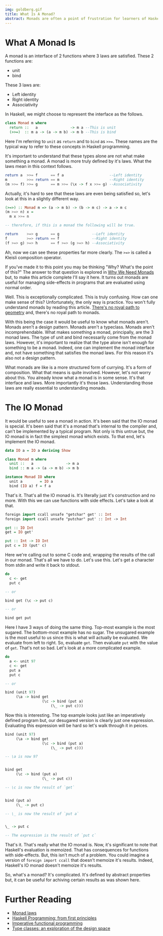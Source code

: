 ```yaml
---
img: goldberg.gif
title: What Is A Monad?
abstract: Monads are often a point of frustration for learners of Haskell. The question of what a monad is leads to the question of why a monad is. The question of why a monad is leads to the question of what a monad is. It's been said that the IO monad is special. This is wrong. It's time that these myths be debunked. This article seeks to answer the question of what a monad is.
---
```

# What A Monad Is
A monad is an interface of 2 functions where 3 laws are satisfied. These 2 functions are:

* unit
* bind

These 3 laws are:

* Left identity
* Right identity
* Associativity

In Haskell, we might choose to represent the interface as the follows.

```haskell
class Monad m where
  return ::   a               -> m a --This is unit
  (>>=)  :: m a -> (a -> m b) -> m b --This is bind
```

Here I'm referring to `unit` as `return` and to `bind` as `>>=`. These names are the typical way to refer to these concepts in Haskell programming.

It's important to understand that these types alone are not what make something a monad. A monad is more truly defined by it's laws. What the laws mean in this context follows.

```haskell
return a  >>= f      == f a                     --Left identity
m         >>= return == m                       --Right identity
(m >>= f) >>= g      == m >>= (\x -> f x >>= g) --Associativity
```

Actually, it's hard to see that these laws are even being satisfied so, let's look at this in a slightly different way.

```haskell
(>=>) :: Monad m => (a -> m b) -> (b -> m c) -> a -> m c
(m >=> n) x =
  m x >>= n

-- therefore, if this is a monad the following will be true.

return    >=> g      == g               --Left identity
f         >=> return == f               --Right identity
(f >=> g) >=> h      == f >=> (g >=> h) --Associativity
```

Ah, now we can see these properties far more clearly. The `>=>` is called a Kleisli composition operator.

If you've made it to this point you may be thinking "Why? What's the point of this?" The answer to that question is explored in [Why We Need Monads](https://steven741.github.io/posts/2018-07-28-haskell-tutorial-1.html) but, to make this article complete I'll say it here. It turns out monads are useful for managing side-effects in programs that are evaluated using normal order.

Well. This is exceptionally complicated. This is truly confusing. How can one make sense of this? Unfortunately, the only way is practice. You won't fully understand monads by reading this article. [There's no royal path to geometry](https://www.quora.com/Euclid-wrote-There-is-no-royal-road-to-geometry-What-does-this-mean-to-you) and, there's no royal path to monads.

With this being the case it would be useful to know what monads aren't. Monads aren't a design pattern. Monads aren't a typeclass. Monads aren't incomprehendable. What makes something a monad, principally, are the 3 monad laws. The type of unit and bind necessarily come from the monad laws. However, it's important to realize that the type alone isn't enough for something to be a monad. Indeed, one can implement the monad interface and, not have something that satisfies the monad laws. For this reason it's also not a design pattern.

What monads are like is a more structured form of currying. It's a form of composition. What that means is quite involved. However, let's not worry about this. You already know what a monad is in some sense. It's that interface and laws. More importantly it's those laws. Understanding those laws are really essential to understanding monads.

# The IO Monad
It would be useful to see a monad in action. It's been said that the IO monad is special. It's been said that it's a monad that's internal to the compiler and, can't be implemented by a typical program. Not only is this untrue but, the IO monad is in fact the simplest monad which exists. To that end, let's implement the IO monad.

```haskell
data IO a = IO a deriving Show

class Monad m where
  unit ::   a               -> m a
  bind :: m a -> (a -> m b) -> m b

instance Monad IO where
  unit a        = IO a
  bind (IO a) f = f a
```

That's it. That's all the IO monad is. It's literally just it's construction and no more. With this we can use functions with side effects. Let's take a look at that.

```haskell
foreign import ccall unsafe "getchar" get' :: Int
foreign import ccall unsafe "putchar" put' :: Int -> Int

get :: IO Int
get = IO get'

put :: Int -> IO Int
put c = IO (put' c)
```

Here we're calling out to some C code and, wrapping the results of the call in our monad. That's all we have to do. Let's use this. Let's get a character from stdin and write it back to stdout.

```haskell
do
  c <- get
  put c

-- or

bind get (\c -> put c)

-- or

bind get put
```

Here I have 3 ways of doing the same thing. Top-most example is the most sugared. The bottom-most example has no sugar. The unsugared example is the most useful to us since this is what will actually be evaluated. We evaluate from left to right. So, evaluate `get`. Then evaluate `put` with the value of `get`. That's not so bad. Let's look at a more complicated example. 

```haskell
do
  a <- unit 97
  c <- get
  put a
  put c

-- or

bind (unit 97)
     (\a -> bind get
                 (\c -> bind (put a)
		             (\_ -> put c)))
```

Now this is interesting. The top example looks just like an imperatively defined program but, our desugared version is clearly just one expression. Evaluating this expression will be hard so let's walk through it in peices.

```haskell
bind (unit 97)
     (\a -> bind get
                 (\c -> bind (put a)
		             (\_ -> put c)))

-- \a is now 97


bind get
     (\c -> bind (put a)
                 (\_ -> put c))

-- \c is now the result of `get`


bind (put a)
     (\_ -> put c)

-- \_ is now the result of `put a`


\_ -> put c

-- The expression is the result of `put c`
```

That's it. That's really what the IO monad is. Now, it's significant to note that Haskell's evaluation is memoized. That has consequences for functions with side-effects. But, this isn't much of a problem. You could imagine a version of `foreign import ccall` that doesn't memoize it's results. Indeed, Haskell's IO monad doesn't memoize it's results.

So, what's a monad? It's complicated. It's defined by abstract properties but, it can be useful for achiving certain results as was shown here.

# Further Reading
* [Monad laws](https://wiki.haskell.org/Monad_laws)
* [Haskell Programming: from first principles](http://haskellbook.com/)
* [Imperative functional programming](https://www.microsoft.com/en-us/research/publication/imperative-functional-programming/?from=http%3A%2F%2Fresearch.microsoft.com%2Fen-us%2Fum%2Fpeople%2Fsimonpj%2Fpapers%2Fimperative.ps.z)
* [Type classes: an exploration of the design space](https://www.microsoft.com/en-us/research/publication/type-classes-an-exploration-of-the-design-space/?from=http%3A%2F%2Fresearch.microsoft.com%2F%7Esimonpj%2Fpapers%2Ftype-class-design-space%2F)